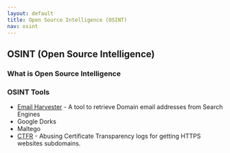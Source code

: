 ```yaml
---
layout: default
title: Open Source Intelligence (OSINT)
nav: osint
---
```


## OSINT (Open Source Intelligence)

### What is Open Source Intelligence


### OSINT Tools

- [Email Harvester](https://github.com/maldevel/EmailHarvester) - A tool to retrieve Domain email addresses from Search Engines
- Google Dorks
- Maltego
- [CTFR](https://github.com/UnaPibaGeek/ctfr) - Abusing Certificate Transparency logs for getting HTTPS websites subdomains.
